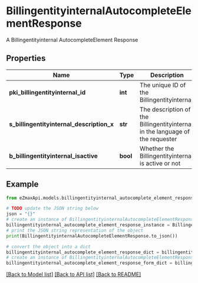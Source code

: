 # BillingentityinternalAutocompleteElementResponse

A Billingentityinternal AutocompleteElement Response

## Properties

Name | Type | Description | Notes
------------ | ------------- | ------------- | -------------
**pki_billingentityinternal_id** | **int** | The unique ID of the Billingentityinternal. | 
**s_billingentityinternal_description_x** | **str** | The description of the Billingentityinternal in the language of the requester | 
**b_billingentityinternal_isactive** | **bool** | Whether the Billingentityinternal is active or not | 

## Example

```python
from eZmaxApi.models.billingentityinternal_autocomplete_element_response import BillingentityinternalAutocompleteElementResponse

# TODO update the JSON string below
json = "{}"
# create an instance of BillingentityinternalAutocompleteElementResponse from a JSON string
billingentityinternal_autocomplete_element_response_instance = BillingentityinternalAutocompleteElementResponse.from_json(json)
# print the JSON string representation of the object
print(BillingentityinternalAutocompleteElementResponse.to_json())

# convert the object into a dict
billingentityinternal_autocomplete_element_response_dict = billingentityinternal_autocomplete_element_response_instance.to_dict()
# create an instance of BillingentityinternalAutocompleteElementResponse from a dict
billingentityinternal_autocomplete_element_response_form_dict = billingentityinternal_autocomplete_element_response.from_dict(billingentityinternal_autocomplete_element_response_dict)
```
[[Back to Model list]](../README.md#documentation-for-models) [[Back to API list]](../README.md#documentation-for-api-endpoints) [[Back to README]](../README.md)


